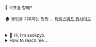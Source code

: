 🏁 목표를 향해?
<br><br>
🏠 몰입을 기록하는 방법 ... <a target="_blank" href="https://time-stamp.neocities.org/">타임스탬프 웹사이트</a>
<br><br>

<details>
 <summary>👋 Hi, I’m seokpyo.</summary>
 
 <br>
 👀 I’m interested in Web development and graphic design especially Type.
 <br><br>
 🌱 I’m currently learning JavaScript.
</details>
 
 
 
 
 <details>
   <summary>How to reach me ...  </summary>
   <br>
  
    📫 hongseokpyou@gmail.com
 </details>


<!---
seok-pyo/seok-pyo is a ✨ special ✨ repository because its `README.md` (this file) appears on your GitHub profile.
You can click the Preview link to take a look at your changes.
--->
